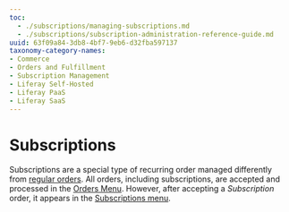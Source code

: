 ```yaml
---
toc:
  - ./subscriptions/managing-subscriptions.md
  - ./subscriptions/subscription-administration-reference-guide.md
uuid: 63f09a84-3db8-4bf7-9eb6-d32fba597137
taxonomy-category-names:
- Commerce
- Orders and Fulfillment
- Subscription Management
- Liferay Self-Hosted
- Liferay PaaS
- Liferay SaaS
---
```

# Subscriptions

Subscriptions are a special type of recurring order managed differently from [regular orders](./orders/processing-an-order.md). All orders, including subscriptions, are accepted and processed in the [Orders Menu](./orders/orders-menu-reference-guide.md). However, after accepting a *Subscription* order, it appears in the [Subscriptions menu](./subscriptions/subscription-administration-reference-guide.md).